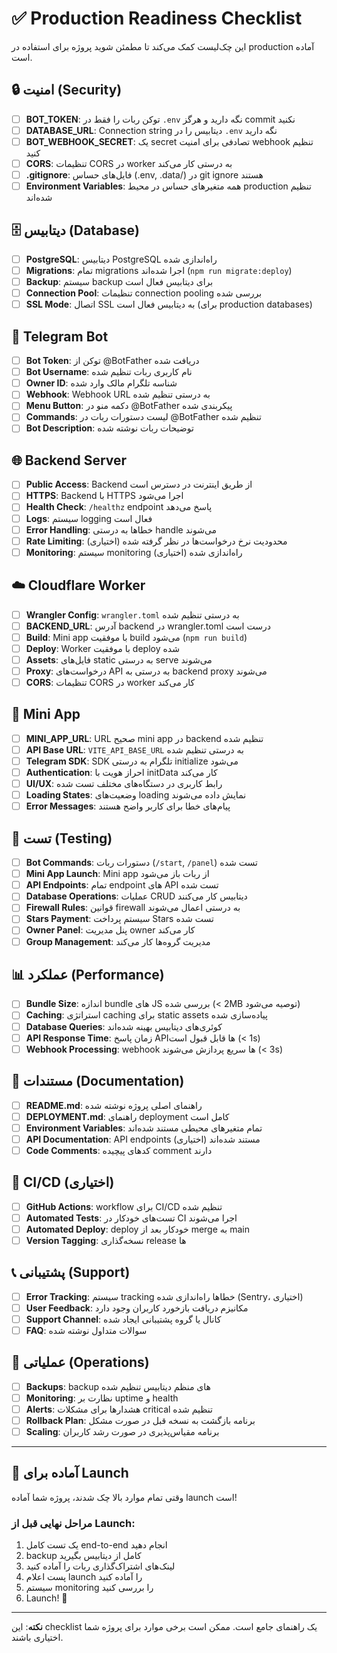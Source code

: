 # ✅ Production Readiness Checklist

این چک‌لیست کمک می‌کند تا مطمئن شوید پروژه برای استفاده در production آماده است.

## 🔒 امنیت (Security)

- [ ] **BOT_TOKEN**: توکن ربات را فقط در `.env` نگه دارید و هرگز commit نکنید
- [ ] **DATABASE_URL**: Connection string دیتابیس را در `.env` نگه دارید
- [ ] **BOT_WEBHOOK_SECRET**: یک secret تصادفی برای امنیت webhook تنظیم کنید
- [ ] **CORS**: تنظیمات CORS در worker به درستی کار می‌کند
- [ ] **.gitignore**: فایل‌های حساس (.env, .data/) در git ignore هستند
- [ ] **Environment Variables**: همه متغیرهای حساس در محیط production تنظیم شده‌اند

## 🗄️ دیتابیس (Database)

- [ ] **PostgreSQL**: دیتابیس PostgreSQL راه‌اندازی شده
- [ ] **Migrations**: تمام migrations اجرا شده‌اند (`npm run migrate:deploy`)
- [ ] **Backup**: سیستم backup برای دیتابیس فعال است
- [ ] **Connection Pool**: تنظیمات connection pooling بررسی شده
- [ ] **SSL Mode**: اتصال SSL به دیتابیس فعال است (برای production databases)

## 🤖 Telegram Bot

- [ ] **Bot Token**: توکن از @BotFather دریافت شده
- [ ] **Bot Username**: نام کاربری ربات تنظیم شده
- [ ] **Owner ID**: شناسه تلگرام مالک وارد شده
- [ ] **Webhook**: Webhook URL به درستی تنظیم شده
- [ ] **Menu Button**: دکمه منو در @BotFather پیکربندی شده
- [ ] **Commands**: لیست دستورات ربات در @BotFather تنظیم شده
- [ ] **Bot Description**: توضیحات ربات نوشته شده

## 🌐 Backend Server

- [ ] **Public Access**: Backend از طریق اینترنت در دسترس است
- [ ] **HTTPS**: Backend با HTTPS اجرا می‌شود
- [ ] **Health Check**: `/healthz` endpoint پاسخ می‌دهد
- [ ] **Logs**: سیستم logging فعال است
- [ ] **Error Handling**: خطاها به درستی handle می‌شوند
- [ ] **Rate Limiting**: محدودیت نرخ درخواست‌ها در نظر گرفته شده (اختیاری)
- [ ] **Monitoring**: سیستم monitoring راه‌اندازی شده (اختیاری)

## ☁️ Cloudflare Worker

- [ ] **Wrangler Config**: `wrangler.toml` به درستی تنظیم شده
- [ ] **BACKEND_URL**: آدرس backend در wrangler.toml درست است
- [ ] **Build**: Mini app با موفقیت build می‌شود (`npm run build`)
- [ ] **Deploy**: Worker با موفقیت deploy شده
- [ ] **Assets**: فایل‌های static به درستی serve می‌شوند
- [ ] **Proxy**: درخواست‌های API به درستی به backend proxy می‌شوند
- [ ] **CORS**: تنظیمات CORS در worker کار می‌کند

## 📱 Mini App

- [ ] **MINI_APP_URL**: URL صحیح mini app در backend تنظیم شده
- [ ] **API Base URL**: `VITE_API_BASE_URL` به درستی تنظیم شده
- [ ] **Telegram SDK**: SDK تلگرام به درستی initialize می‌شود
- [ ] **Authentication**: احراز هویت با initData کار می‌کند
- [ ] **UI/UX**: رابط کاربری در دستگاه‌های مختلف تست شده
- [ ] **Loading States**: وضعیت‌های loading نمایش داده می‌شوند
- [ ] **Error Messages**: پیام‌های خطا برای کاربر واضح هستند

## 🧪 تست (Testing)

- [ ] **Bot Commands**: دستورات ربات (`/start`, `/panel`) تست شده
- [ ] **Mini App Launch**: Mini app از ربات باز می‌شود
- [ ] **API Endpoints**: تمام endpoint های API تست شده
- [ ] **Database Operations**: عملیات CRUD دیتابیس کار می‌کنند
- [ ] **Firewall Rules**: قوانین firewall به درستی اعمال می‌شوند
- [ ] **Stars Payment**: سیستم پرداخت Stars تست شده
- [ ] **Owner Panel**: پنل مدیریت owner کار می‌کند
- [ ] **Group Management**: مدیریت گروه‌ها کار می‌کند

## 📊 عملکرد (Performance)

- [ ] **Bundle Size**: اندازه bundle های JS بررسی شده (< 2MB توصیه می‌شود)
- [ ] **Caching**: استراتژی caching برای static assets پیاده‌سازی شده
- [ ] **Database Queries**: کوئری‌های دیتابیس بهینه شده‌اند
- [ ] **API Response Time**: زمان پاسخ API‌ها قابل قبول است (< 1s)
- [ ] **Webhook Processing**: webhook ها سریع پردازش می‌شوند (< 3s)

## 📝 مستندات (Documentation)

- [ ] **README.md**: راهنمای اصلی پروژه نوشته شده
- [ ] **DEPLOYMENT.md**: راهنمای deployment کامل است
- [ ] **Environment Variables**: تمام متغیرهای محیطی مستند شده‌اند
- [ ] **API Documentation**: API endpoints مستند شده‌اند (اختیاری)
- [ ] **Code Comments**: کدهای پیچیده comment دارند

## 🔄 CI/CD (اختیاری)

- [ ] **GitHub Actions**: workflow برای CI/CD تنظیم شده
- [ ] **Automated Tests**: تست‌های خودکار در CI اجرا می‌شوند
- [ ] **Automated Deploy**: deploy خودکار بعد از merge به main
- [ ] **Version Tagging**: نسخه‌گذاری release ها

## 📞 پشتیبانی (Support)

- [ ] **Error Tracking**: سیستم tracking خطاها راه‌اندازی شده (Sentry، اختیاری)
- [ ] **User Feedback**: مکانیزم دریافت بازخورد کاربران وجود دارد
- [ ] **Support Channel**: کانال یا گروه پشتیبانی ایجاد شده
- [ ] **FAQ**: سوالات متداول نوشته شده

## 🎯 عملیاتی (Operations)

- [ ] **Backups**: backup های منظم دیتابیس تنظیم شده
- [ ] **Monitoring**: نظارت بر uptime و health
- [ ] **Alerts**: هشدارها برای مشکلات critical تنظیم شده
- [ ] **Rollback Plan**: برنامه بازگشت به نسخه قبل در صورت مشکل
- [ ] **Scaling**: برنامه مقیاس‌پذیری در صورت رشد کاربران

---

## 🚀 آماده برای Launch

وقتی تمام موارد بالا چک شدند، پروژه شما آماده launch است!

### مراحل نهایی قبل از Launch:

1. یک تست کامل end-to-end انجام دهید
2. backup کامل از دیتابیس بگیرید
3. لینک‌های اشتراک‌گذاری ربات را آماده کنید
4. پست اعلام launch را آماده کنید
5. سیستم monitoring را بررسی کنید
6. Launch! 🎉

---

**نکته**: این checklist یک راهنمای جامع است. ممکن است برخی موارد برای پروژه شما اختیاری باشند.
